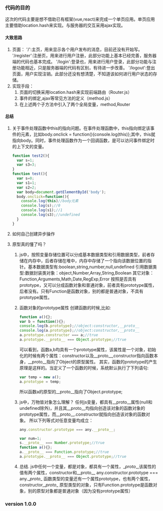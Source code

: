 ### 代码的目的
这次的代码主要是想不借助已有框架(vue,react)来完成一个单页应用。单页应用主要借助location.hash来实现。与服务器的交互采用ajax实现。
#### 大致思路
1. 页面：
   '/':主页，用来显示各个用户发布的消息，目前还没有开始写。
   '/register':注册页，用来进行用户注册，此部分功能上基本已经完善，服务器端的代码也基本完成。
   '/login':登录也，用来进行用户登录，此部分功能与注册功能相近，只是服务器端的代码有区别，有待进一步改善。
   '/logout':登出页面，用户实现注销。此部分还没有想清楚，不知道该如何进行用户状态的存储。
2. 实现手段：
   1. 页面的切换采用location.hash来实现前端路由（Router.js）
   2. 事件的绑定,ajax等常见方法的定义（method.js）
   3. 在上述两个子方法中引入了两个全局变量，method,Router

#### 总结
1. 关于事件处理函数中this的指向问题。在事件处理函数中，this指向绑定该事件的元素，比如body.onclick = function(){console.log(this)};其中，this就指向body。同时，事件处理函数作为一个回调函数，是可以访问事件绑定时的上下文的变量。

    ```js
    function test2(){
      var s=1;
      var s3=3;
    }
    function test(){
      var s=0;
      var s1=1;
      var s2=2;
      var body=document.getElementById('body');
      body.onclick=function(){
        console.log(this)//body元素
        console.log(s);//0
        console.log(s1);//1
        console.log(s3);//undefined
      }
    }
    ```
2. 如何自己创建异步操作
3. 原型真的懂了吗？
     1. js中，按照变量存储位置可以分成基本数据类型和引用数据类型，前者存储在内存中，后者存储在堆中，内存中存储了一个指向该数据位置的指针。基本数据类型有:boolean,string,number,null,undefined
         引用数据类型:数据封装类对象：object,Number,Array,String,Boolean
                     其它对象：Function,Arguments,Math,Date,RegExp,Error
        按照是否具有prototype，又可以分成函数对象和普通对象，前者具有prototype属性，后者没有。只有Function是函数对象，别的都是普通对象，不具有prototype属性。
     2. 函数对象的prototype属性
        创建函数的时候,比如:

        ```js
        function a(){};
        var b = function(){};
        console.log(b.prototype);//object:constructor,__proto__
        console.log(a.prototype);//object:constructor,__proto__
        a.prototype.constructor === a;//true
        a.prototype.__proto__ === Object.prototype;//true
        ```

        可以看到，函数a,b均具有一个prototype属性，该属性是一个对象，初始化的时候有两个属性：constructor以及__proto__,constructor指向函数本身，\__proto__指向了Object的原型属性。
        其实，函数的prototype的产生原理是这样的。当定义了一个函数的时候，系统默认执行了下列语句:

        ```js
        var temp = new a();
        a.prototype = temp;
        ```

        所以函数a的原型的__proto__指向了Object.prototype;

     3. js中，万物皆对象怎么理解？
        任何js变量，都具有__proto__属性(null和undefined除外)，并且其__proto__均指向创造该对象的函数对象的prototype属性，而__proto__.constructor就指向创造该对象的函数对象。
        所以下列等式对任意变量均成立：

        ```js
        any.constructor.prototype === any.__proto__;
        ```

        ```js
        var num=1;
        s.__proto__ === Number.prototype;//true
        function a(){};
        a.__proto__ === Function.prototype;//true
        a.prototype.__proto__ === Object.prototype;//true
        ```

     4. 总结.
     js中任何一个变量，都是对象，都具有一个属性，\__proto__,该属性的值有两个属性，constructor和__proto__
     any.constructor.prototype === any.\__proto__
     函数类型的变量还有一个属性prototype，也有两个属性，constructor,\__proto__
     原型类型的对象，只有Function.prototype是函数对象，别的原型对象都是普通对象（因为没有prototype属性）


### version 1.0.0
